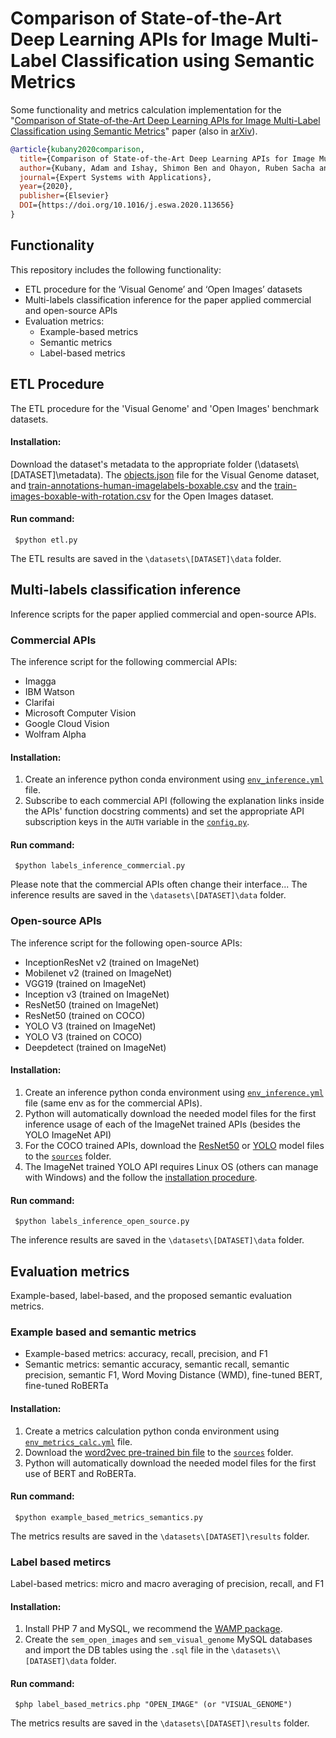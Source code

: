 # Comparison of State-of-the-Art Deep Learning APIs for Image Multi-Label Classification using Semantic Metrics
Some functionality and metrics calculation implementation for the "[Comparison of State-of-the-Art Deep Learning APIs for Image Multi-Label Classification using Semantic Metrics](https://doi.org/10.1016/j.eswa.2020.113656)" paper (also in [arXiv](https://arxiv.org/abs/1903.09190)).

```bibtex
@article{kubany2020comparison,
  title={Comparison of State-of-the-Art Deep Learning APIs for Image Multi-Label Classification using Semantic Metrics},
  author={Kubany, Adam and Ishay, Shimon Ben and Ohayon, Ruben Sacha and Shmilovici, Armin and Rokach, Lior and Doitshman, Tomer},
  journal={Expert Systems with Applications},
  year={2020},
  publisher={Elsevier}
  DOI={https://doi.org/10.1016/j.eswa.2020.113656}
}
```
## Functionality

This repository includes the following functionality:
-   ETL procedure for the ‘Visual Genome’ and ‘Open Images’ datasets
-   Multi-labels classification inference for the paper applied commercial and open-source APIs
-   Evaluation metrics:
	-   Example-based metrics
	-   Semantic metrics
	-   Label-based metrics

 
## ETL Procedure
The ETL procedure for the 'Visual Genome' and 'Open Images' benchmark datasets.
#### Installation:
Download the dataset's metadata to the appropriate folder (\datasets\\[DATASET]\metadata). The [objects.json](https://visualgenome.org/static/data/dataset/objects_v1.json.zip) file for the Visual Genome dataset, and [train-annotations-human-imagelabels-boxable.csv](https://storage.googleapis.com/openimages/v5/train-annotations-human-imagelabels-boxable.csv) and the [train-images-boxable-with-rotation.csv](https://storage.googleapis.com/openimages/2018_04/train/train-images-boxable-with-rotation.csv) for the Open Images dataset.
#### Run command:
     $python etl.py
The ETL results are saved in the  `\datasets\[DATASET]\data` folder. 

## Multi-labels classification inference
Inference scripts for the paper applied commercial and open-source APIs.

### Commercial APIs

The inference script for the following  commercial APIs:
 - Imagga
 - IBM Watson
 - Clarifai
 - Microsoft Computer Vision
 - Google Cloud Vision
 - Wolfram Alpha
#### Installation:
1. Create an inference python conda environment using [`env_inference.yml`](https://github.com/Adamkubany/Multilabel_Semantic_API_comparison/blob/master/sources/env_inference.yml "env_inference.yml") file.
2. Subscribe to each commercial API (following the explanation links inside the APIs' function docstring comments) and set the appropriate API subscription keys in the `AUTH` variable in the [`config.py`](https://github.com/Adamkubany/Multilabel_Semantic_API_comparison/blob/master/config.py "config.py").
#### Run command:
     $python labels_inference_commercial.py
Please note that the commercial APIs often change their interface...
The inference results are saved in the  `\datasets\[DATASET]\data` folder. 


### Open-source APIs
The inference script for the following open-source APIs:

 - InceptionResNet v2 (trained on ImageNet)
 - Mobilenet v2 (trained on ImageNet)
 - VGG19 (trained on ImageNet)
 - Inception v3 (trained on ImageNet)
 - ResNet50 (trained on ImageNet)
 - ResNet50 (trained on COCO)
 - YOLO V3 (trained on ImageNet)
 - YOLO V3 (trained on COCO)
 - Deepdetect (trained on ImageNet)
#### Installation:
1. Create an inference python conda environment using [`env_inference.yml`](https://github.com/Adamkubany/Multilabel_Semantic_API_comparison/blob/master/sources/env_inference.yml "env_inference.yml") file (same env as for the commercial APIs).
2. Python will automatically download the needed model files for the first inference usage of each of the ImageNet trained APIs  (besides the YOLO ImageNet API)
3. For the COCO trained APIs, download the [ResNet50](https://github.com/OlafenwaMoses/ImageAI/releases/download/1.0/resnet50_coco_best_v2.0.1.h5) or  [YOLO](https://github.com/OlafenwaMoses/ImageAI/releases/download/1.0/yolo.h5) model files to the [`sources`](https://github.com/Adamkubany/Multilabel_Semantic_API_comparison/tree/master/sources "sources") folder.
4. The ImageNet trained YOLO API requires Linux OS (others can manage with Windows) and the follow the [installation procedure](https://pjreddie.com/darknet/imagenet/#darknet53_448).

#### Run command:
     $python labels_inference_open_source.py
The inference results are saved in the  `\datasets\[DATASET]\data` folder. 

## Evaluation metrics
Example-based, label-based, and the proposed semantic evaluation metrics.

### Example based and semantic metrics
- Example-based metrics: accuracy, recall, precision, and F1
- Semantic metrics: semantic accuracy, semantic recall, semantic precision, semantic F1, Word Moving Distance (WMD), fine-tuned BERT, fine-tuned RoBERTa
#### Installation:
1. Create a metrics calculation python conda environment using [`env_metrics_calc.yml`](https://github.com/Adamkubany/Multilabel_Semantic_API_comparison/blob/master/sources/env_metrics_calc.yml "env_metrics_calc.yml") file.
2. Download the [word2vec pre-trained bin file](https://drive.google.com/file/d/0B7XkCwpI5KDYNlNUTTlSS21pQmM/edit?usp=sharing) to the [`sources`](https://github.com/Adamkubany/Multilabel_Semantic_API_comparison/tree/master/sources "sources") folder.
3. Python will automatically download the needed model files for the first use of BERT and RoBERTa.


#### Run command:
     $python example_based_metrics_semantics.py
The metrics results are saved in the  `\datasets\[DATASET]\results` folder. 

### Label based metircs
Label-based metrics: micro and macro averaging of precision, recall, and F1
#### Installation:
1. Install PHP 7 and MySQL, we recommend the  [WAMP package](http://www.wampserver.com/en/).
2. Create the `sem_open_images` and `sem_visual_genome` MySQL databases and import the DB tables using the `.sql` file in the `\datasets\\[DATASET]\data` folder.
#### Run command:
     $php label_based_metrics.php "OPEN_IMAGE" (or "VISUAL_GENOME")
The metrics results are saved in the  `\datasets\[DATASET]\results` folder. 

